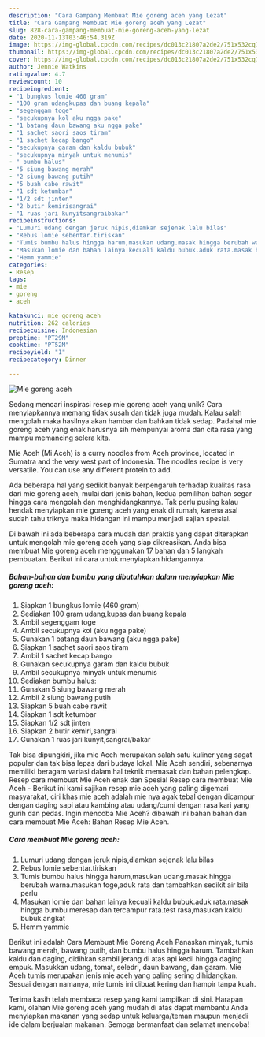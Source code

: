 ```yaml
---
description: "Cara Gampang Membuat Mie goreng aceh yang Lezat"
title: "Cara Gampang Membuat Mie goreng aceh yang Lezat"
slug: 828-cara-gampang-membuat-mie-goreng-aceh-yang-lezat
date: 2020-11-13T03:46:54.319Z
image: https://img-global.cpcdn.com/recipes/dc013c21807a2de2/751x532cq70/mie-goreng-aceh-foto-resep-utama.jpg
thumbnail: https://img-global.cpcdn.com/recipes/dc013c21807a2de2/751x532cq70/mie-goreng-aceh-foto-resep-utama.jpg
cover: https://img-global.cpcdn.com/recipes/dc013c21807a2de2/751x532cq70/mie-goreng-aceh-foto-resep-utama.jpg
author: Jennie Watkins
ratingvalue: 4.7
reviewcount: 10
recipeingredient:
- "1 bungkus lomie 460 gram"
- "100 gram udangkupas dan buang kepala"
- "segenggam toge"
- "secukupnya kol aku ngga pake"
- "1 batang daun bawang aku ngga pake"
- "1 sachet saori saos tiram"
- "1 sachet kecap bango"
- "secukupnya garam dan kaldu bubuk"
- "secukupnya minyak untuk menumis"
- " bumbu halus"
- "5 siung bawang merah"
- "2 siung bawang putih"
- "5 buah cabe rawit"
- "1 sdt ketumbar"
- "1/2 sdt jinten"
- "2 butir kemirisangrai"
- "1 ruas jari kunyitsangraibakar"
recipeinstructions:
- "Lumuri udang dengan jeruk nipis,diamkan sejenak lalu bilas"
- "Rebus lomie sebentar.tiriskan"
- "Tumis bumbu halus hingga harum,masukan udang.masak hingga berubah warna.masukan toge,aduk rata dan tambahkan sedikit air bila perlu"
- "Masukan lomie dan bahan lainya kecuali kaldu bubuk.aduk rata.masak hingga bumbu meresap dan tercampur rata.test rasa,masukan kaldu bubuk.angkat"
- "Hemm yammie"
categories:
- Resep
tags:
- mie
- goreng
- aceh

katakunci: mie goreng aceh 
nutrition: 262 calories
recipecuisine: Indonesian
preptime: "PT29M"
cooktime: "PT52M"
recipeyield: "1"
recipecategory: Dinner

---
```



![Mie goreng aceh](https://img-global.cpcdn.com/recipes/dc013c21807a2de2/751x532cq70/mie-goreng-aceh-foto-resep-utama.jpg)

Sedang mencari inspirasi resep mie goreng aceh yang unik? Cara menyiapkannya memang tidak susah dan tidak juga mudah. Kalau salah mengolah maka hasilnya akan hambar dan bahkan tidak sedap. Padahal mie goreng aceh yang enak harusnya sih mempunyai aroma dan cita rasa yang mampu memancing selera kita.

Mie Aceh (Mi Aceh) is a curry noodles from Aceh province, located in Sumatra and the very west part of Indonesia. The noodles recipe is very versatile. You can use any different protein to add.

Ada beberapa hal yang sedikit banyak berpengaruh terhadap kualitas rasa dari mie goreng aceh, mulai dari jenis bahan, kedua pemilihan bahan segar hingga cara mengolah dan menghidangkannya. Tak perlu pusing kalau hendak menyiapkan mie goreng aceh yang enak di rumah, karena asal sudah tahu triknya maka hidangan ini mampu menjadi sajian spesial.


Di bawah ini ada beberapa cara mudah dan praktis yang dapat diterapkan untuk mengolah mie goreng aceh yang siap dikreasikan. Anda bisa membuat Mie goreng aceh menggunakan 17 bahan dan 5 langkah pembuatan. Berikut ini cara untuk menyiapkan hidangannya.

<!--inarticleads1-->

##### Bahan-bahan dan bumbu yang dibutuhkan dalam menyiapkan Mie goreng aceh:

1. Siapkan 1 bungkus lomie (460 gram)
1. Sediakan 100 gram udang,kupas dan buang kepala
1. Ambil segenggam toge
1. Ambil secukupnya kol (aku ngga pake)
1. Gunakan 1 batang daun bawang (aku ngga pake)
1. Siapkan 1 sachet saori saos tiram
1. Ambil 1 sachet kecap bango
1. Gunakan secukupnya garam dan kaldu bubuk
1. Ambil secukupnya minyak untuk menumis
1. Sediakan  bumbu halus:
1. Gunakan 5 siung bawang merah
1. Ambil 2 siung bawang putih
1. Siapkan 5 buah cabe rawit
1. Siapkan 1 sdt ketumbar
1. Siapkan 1/2 sdt jinten
1. Siapkan 2 butir kemiri,sangrai
1. Gunakan 1 ruas jari kunyit,sangrai/bakar


Tak bisa dipungkiri, jika mie Aceh merupakan salah satu kuliner yang sagat populer dan tak bisa lepas dari budaya lokal. Mie Aceh sendiri, sebenarnya memiliki beragam variasi dalam hal teknik memasak dan bahan pelengkap. Resep cara membuat Mie Aceh enak dan Spesial Resep cara membuat Mie Aceh - Berikut ini kami sajikan resep mie aceh yang paling digemari masyarakat, ciri khas mie aceh adalah mie nya agak tebal dengan dicampur dengan daging sapi atau kambing atau udang/cumi dengan rasa kari yang gurih dan pedas. Ingin mencoba Mie Aceh? dibawah ini bahan bahan dan cara membuat Mie Aceh: Bahan Resep Mie Aceh. 

<!--inarticleads2-->

##### Cara membuat Mie goreng aceh:

1. Lumuri udang dengan jeruk nipis,diamkan sejenak lalu bilas
1. Rebus lomie sebentar.tiriskan
1. Tumis bumbu halus hingga harum,masukan udang.masak hingga berubah warna.masukan toge,aduk rata dan tambahkan sedikit air bila perlu
1. Masukan lomie dan bahan lainya kecuali kaldu bubuk.aduk rata.masak hingga bumbu meresap dan tercampur rata.test rasa,masukan kaldu bubuk.angkat
1. Hemm yammie


Berikut ini adalah Cara Membuat Mie Goreng Aceh Panaskan minyak, tumis bawang merah, bawang putih, dan bumbu halus hingga harum. Tambahkan kaldu dan daging, didihkan sambil jerang di atas api kecil hingga daging empuk. Masukkan udang, tomat, seledri, daun bawang, dan garam. Mie Aceh tumis merupakan jenis mie aceh yang paling sering dihidangkan. Sesuai dengan namanya, mie tumis ini dibuat kering dan hampir tanpa kuah. 

Terima kasih telah membaca resep yang kami tampilkan di sini. Harapan kami, olahan Mie goreng aceh yang mudah di atas dapat membantu Anda menyiapkan makanan yang sedap untuk keluarga/teman maupun menjadi ide dalam berjualan makanan. Semoga bermanfaat dan selamat mencoba!

